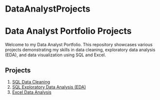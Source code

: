 # DataAnalystProjects

# Data Analyst Portfolio Projects

Welcome to my Data Analyst Portfolio. This repository showcases various projects demonstrating my skills in data cleaning, exploratory data analysis (EDA), and data visualization using SQL and Excel.

## Projects

1. [SQL Data Cleaning](./SQL_Data_Cleaning/README.md)
2. [SQL Exploratory Data Analysis (EDA)](./SQL_EDA/README.md)
3. [Excel Data Analysis](./Excel_Project/README.md)





